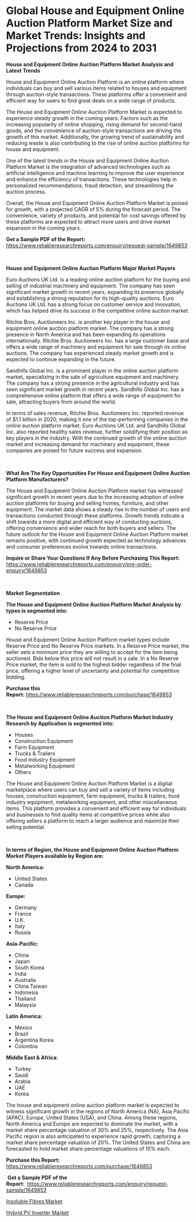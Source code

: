 <p><h1>Global House and Equipment Online Auction Platform Market Size and Market Trends: Insights and Projections from 2024 to 2031</h1></p><p><strong>House and Equipment Online Auction Platform Market Analysis and Latest Trends</strong></p>
<p><p>House and Equipment Online Auction Platform is an online platform where individuals can buy and sell various items related to houses and equipment through auction-style transactions. These platforms offer a convenient and efficient way for users to find great deals on a wide range of products.</p><p>The House and Equipment Online Auction Platform Market is expected to experience steady growth in the coming years. Factors such as the increasing popularity of online shopping, rising demand for second-hand goods, and the convenience of auction-style transactions are driving the growth of this market. Additionally, the growing trend of sustainability and reducing waste is also contributing to the rise of online auction platforms for house and equipment.</p><p>One of the latest trends in the House and Equipment Online Auction Platform Market is the integration of advanced technologies such as artificial intelligence and machine learning to improve the user experience and enhance the efficiency of transactions. These technologies help in personalized recommendations, fraud detection, and streamlining the auction process.</p><p>Overall, the House and Equipment Online Auction Platform Market is poised for growth, with a projected CAGR of 5% during the forecast period. The convenience, variety of products, and potential for cost savings offered by these platforms are expected to attract more users and drive market expansion in the coming years.</p></p>
<p><strong>Get a Sample PDF of the Report:&nbsp;</strong> <a href="https://www.reliableresearchreports.com/enquiry/request-sample/1649853">https://www.reliableresearchreports.com/enquiry/request-sample/1649853</a></p>
<p>&nbsp;</p>
<p><strong>House and Equipment Online Auction Platform Major Market Players</strong></p>
<p><p>Euro Auctions UK Ltd. is a leading online auction platform for the buying and selling of industrial machinery and equipment. The company has seen significant market growth in recent years, expanding its presence globally and establishing a strong reputation for its high-quality auctions. Euro Auctions UK Ltd. has a strong focus on customer service and innovation, which has helped drive its success in the competitive online auction market.</p><p>Ritchie Bros. Auctioneers Inc. is another key player in the house and equipment online auction platform market. The company has a strong presence in North America and has been expanding its operations internationally. Ritchie Bros. Auctioneers Inc. has a large customer base and offers a wide range of machinery and equipment for sale through its online auctions. The company has experienced steady market growth and is expected to continue expanding in the future.</p><p>Sandhills Global Inc. is a prominent player in the online auction platform market, specializing in the sale of agriculture equipment and machinery. The company has a strong presence in the agricultural industry and has seen significant market growth in recent years. Sandhills Global Inc. has a comprehensive online platform that offers a wide range of equipment for sale, attracting buyers from around the world.</p><p>In terms of sales revenue, Ritchie Bros. Auctioneers Inc. reported revenue of $1.1 billion in 2020, making it one of the top-performing companies in the online auction platform market. Euro Auctions UK Ltd. and Sandhills Global Inc. also reported healthy sales revenue, further solidifying their position as key players in the industry. With the continued growth of the online auction market and increasing demand for machinery and equipment, these companies are poised for future success and expansion.</p></p>
<p>&nbsp;</p>
<p><strong>What Are The Key Opportunities For House and Equipment Online Auction Platform Manufacturers?</strong></p>
<p><p>The House and Equipment Online Auction Platform market has witnessed significant growth in recent years due to the increasing adoption of online auction platforms for buying and selling homes, furniture, and other equipment. The market data shows a steady rise in the number of users and transactions conducted through these platforms. Growth trends indicate a shift towards a more digital and efficient way of conducting auctions, offering convenience and wider reach for both buyers and sellers. The future outlook for the House and Equipment Online Auction Platform market remains positive, with continued growth expected as technology advances and consumer preferences evolve towards online transactions.</p></p>
<p><strong>Inquire or Share Your Questions If Any Before Purchasing This Report:</strong> <a href="https://www.reliableresearchreports.com/enquiry/pre-order-enquiry/1649853">https://www.reliableresearchreports.com/enquiry/pre-order-enquiry/1649853</a></p>
<p>&nbsp;</p>
<p><strong>Market Segmentation</strong></p>
<p><strong>The House and Equipment Online Auction Platform Market Analysis by types is segmented into:</strong></p>
<p><ul><li>Reserve Price</li><li>No Reserve Price</li></ul></p>
<p><p>House and Equipment Online Auction Platform market types include Reserve Price and No Reserve Price markets. In a Reserve Price market, the seller sets a minimum price they are willing to accept for the item being auctioned. Bids below this price will not result in a sale. In a No Reserve Price market, the item is sold to the highest bidder regardless of the final price, offering a higher level of uncertainty and potential for competitive bidding.</p></p>
<p><strong>Purchase this Report:&nbsp;</strong><a href="https://www.reliableresearchreports.com/purchase/1649853">https://www.reliableresearchreports.com/purchase/1649853</a></p>
<p>&nbsp;</p>
<p><strong>The House and Equipment Online Auction Platform Market Industry Research by Application is segmented into:</strong></p>
<p><ul><li>Houses</li><li>Construction Equipment</li><li>Farm Equipment</li><li>Trucks & Trailers</li><li>Food Industry Equipment</li><li>Metalworking Equipment</li><li>Others</li></ul></p>
<p><p>The House and Equipment Online Auction Platform Market is a digital marketplace where users can buy and sell a variety of items including houses, construction equipment, farm equipment, trucks & trailers, food industry equipment, metalworking equipment, and other miscellaneous items. This platform provides a convenient and efficient way for individuals and businesses to find quality items at competitive prices while also offering sellers a platform to reach a larger audience and maximize their selling potential.</p></p>
<p>&nbsp;</p>
<p><strong>In terms of Region, the House and Equipment Online Auction Platform Market Players available by Region are:</strong></p>
<p>
    <p> <strong> North America: </strong>
        <ul>
            <li>United States</li>
            <li>Canada</li>
        </ul>
        </p> 
    <p> <strong> Europe: </strong>
        <ul>
            <li>Germany</li>
            <li>France</li>
            <li>U.K.</li>
            <li>Italy</li>
            <li>Russia</li>
        </ul>
        </p> 
    <p> <strong> Asia-Pacific: </strong>
        <ul>
            <li>China</li>
            <li>Japan</li>
            <li>South Korea</li>
            <li>India</li>
            <li>Australia</li>
            <li>China Taiwan</li>
            <li>Indonesia</li>
            <li>Thailand</li>
            <li>Malaysia</li>
        </ul>
        </p> 
    <p> <strong> Latin America: </strong>
        <ul>
            <li>Mexico</li>
            <li>Brazil</li>
            <li>Argentina Korea</li>
            <li>Colombia</li>
        </ul>
        </p> 
    <p> <strong> Middle East & Africa: </strong>
        <ul>
            <li>Turkey</li>
            <li>Saudi</li>
            <li>Arabia</li>
            <li>UAE</li>
            <li>Korea</li>
        </ul>
    </p>
    </p>
<p><p>The house and equipment online auction platform market is expected to witness significant growth in the regions of North America (NA), Asia Pacific (APAC), Europe, United States (USA), and China. Among these regions, North America and Europe are expected to dominate the market, with a market share percentage valuation of 30% and 25%, respectively. The Asia Pacific region is also anticipated to experience rapid growth, capturing a market share percentage valuation of 20%. The United States and China are forecasted to hold market share percentage valuations of 15% each.</p></p>
<p><strong>Purchase this Report: </strong><a href="https://www.reliableresearchreports.com/purchase/1649853">https://www.reliableresearchreports.com/purchase/1649853</a></p>
<p>&nbsp;<strong>Get a Sample PDF of the Report:&nbsp;&nbsp;</strong><a href="https://www.reliableresearchreports.com/enquiry/request-sample/1649853">https://www.reliableresearchreports.com/enquiry/request-sample/1649853</a></p>
<p><strong></strong></p>
<p><p><a href="https://issuu.com/reportprime-2/docs/insoluble-fibres-market-size-2030.pptx">Insoluble Fibres Market</a></p><p><a href="https://issuu.com/reportprime-2/docs/hybrid-pv-inverter-market-size-2030.pptx">Hybrid PV Inverter Market</a></p></p>